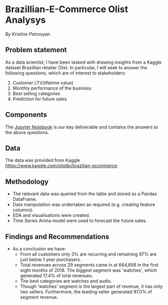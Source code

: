 # Brazillian-E-Commerce Olist Analysys


*By Kristine Petrosyan*

## Problem statement

As a data scientist, I have been tasked with drawing insights from a Kaggle dataset Brazillian retailer Olist. In particular, I will seek to answer the following questions, which are of interest to stakeholders:

1. Customer LTV(lifetime value)
2. Monthly performance of the business
3. Best selling categories
4. Prediction for future sales

## Components

The [Jupyter Notebook](https://github.com/kristinepetrosyan/Brazillian-E-Commerce-Analysys/blob/main/olistanalysis.ipynb) is our key deliverable and contains the answers to the above questions.

## Data

The data was provided from Kaggle https://www.kaggle.com/olistbr/brazilian-ecommerce.

## Methodology

* The relevant data was queried from the table and stored as a Pandas DataFrame. 
* Data manipulation was undertaken as required (e.g. creating feature columns). 
* EDA and visualisations were created.
* Time Series Arima model were used to forecast the future sales.


## Findings and Recommendations

* As a conclusion we have:
    - From all customers only 3% are recurring and remaining 97% are just below 1 year purchasers.
    - Total revenues across 29 segments came in at 664,858 in the first eight months of 2018. The biggest segment was 'watches', which generated 17.4% of total revenues.
    - The best categories are watches and audio.
    - Though 'watches' segment is the largest part of revenue, it has only two sellers. Furthermore, the leading seller generated 97.0% of segment revenue.
    
    
    
